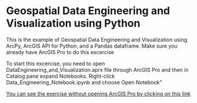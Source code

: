 # Geospatial Data Engineering and Visualization using Python
This is the example of Geospatial Data Engineering and Visualization using ArcPy, ArcGIS API for Python, and a Pandas dataframe. Make sure you already have ArcGIS Pro to do this excercise

To start this excercise, you need to open DataEngineering_and_Visualization.aprx file through ArcGIS Pro and then in Catalog pane expand Notebooks. Right-click Data_Engineering_Notebook.ipynb and choose Open Notebook"
  
[You can see the exercise without opening ArcGIS Pro by clicking on this link](Data_Engineering_Notebook.ipynb)
